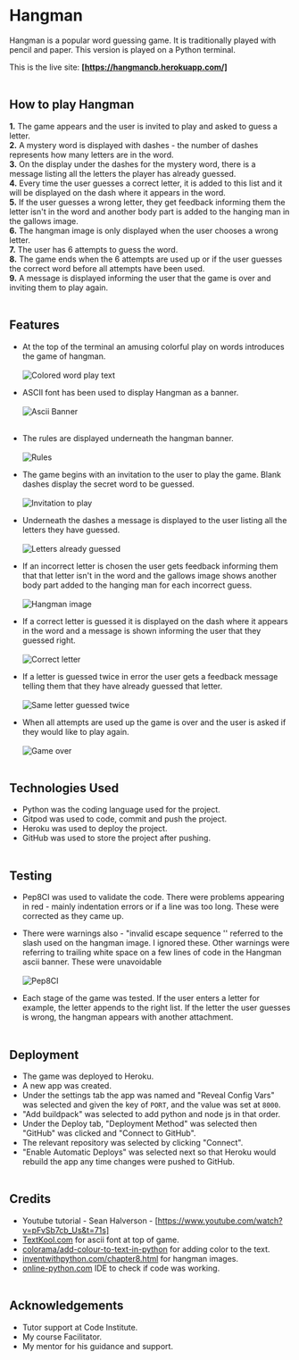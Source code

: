 # **Hangman**

Hangman is a popular word guessing game. It is traditionally played with pencil and paper. This version is played on a Python terminal.

This is the live site: **[https://hangmancb.herokuapp.com/]** <br><br>

## **How to play Hangman**

**1.** The game appears and the user is invited to play and asked to guess a letter.<br>
**2.** A mystery word is displayed with dashes - the number of dashes represents how many letters are in the word.<br> 
**3.** On the display under the dashes for the mystery word, there is a message listing all the letters the player has already guessed.<br>
**4.**  Every time the user guesses a correct letter, it is added to this list and it will be displayed on the dash where it appears in the word.<br>
**5.** If the user guesses a wrong letter, they get feedback informing them the letter isn't in the word and another body part is added to the hanging man in the gallows image.<br> 
**6.** The hangman image is only displayed when the user chooses a wrong letter.<br> 
**7.** The user has 6 attempts to guess the word.<br> 
**8.** The game ends when the 6 attempts are used up or if the user guesses the correct word before all attempts have been used.<br>
**9.** A message is displayed informing the user that the game is over and inviting them to play again.<br><br>

## **Features**

*  At the top of the terminal an amusing colorful play on words introduces the game of hangman.<br><br>
![Colored word play text](/screenshots/hangman_play_on_words.png)

* ASCII font has been used to display Hangman as a banner.<br><br>
![Ascii Banner](/screenshots/hangman_ascii.png)<br><br>

* The rules are displayed underneath the hangman banner.<br><br>
![Rules](/screenshots/hangman_rules.png)

* The game begins with an invitation to the user to play the game. Blank dashes display the secret word to be guessed.<br><br>
![Invitation to play](/screenshots/let's-play-hangman.png) 

* Underneath the dashes a message is displayed to the user listing all the letters they have guessed.<br><br>
![Letters already guessed](/screenshots/letters_already_guessed.png)

* If an incorrect letter is chosen the user gets feedback informing them that that letter isn't in the word and the gallows image shows another body part added to the hanging man for each incorrect guess.<br><br>
![Hangman image](/screenshots/wrong_letter.png)

* If a correct letter is guessed it is displayed on the dash where it appears in the word and a message is shown informing the user that they guessed right.<br><br>
![Correct letter](/screenshots/letter_guessed_right.png)

* If a letter is guessed twice in error the user gets a feedback message telling them that they have already guessed that letter.<br><br>
![Same letter guessed twice](/screenshots/same_letter_guessed_twice.png)

* When all attempts are used up the game is over and the user is asked if they would like to play again.<br><br>
![Game over](/screenshots/hangman_game_over.png)<br><br>


## **Technologies Used**

* Python was the coding language used for the project.
* Gitpod was used to code, commit and push the project.
* Heroku was used to deploy the project.
* GitHub was used to store the project after pushing.<br><br>


## **Testing**

* Pep8CI was used to validate the code.  There were problems appearing in red - mainly indentation errors or if a line was too long.  These were corrected as they came up.

* There were warnings also - "invalid escape sequence '\' referred to the slash used on the hangman image.  I ignored these. Other warnings were referring to trailing white space on a few lines of code in the Hangman ascii banner. These were unavoidable<br><br>
![Pep8CI](screenshots/pep8CI_test.png)<br>

* Each stage of the game was tested.  If the user enters a letter for example, the letter appends to the right list. If the letter the user guesses is wrong, the hangman appears with another attachment.<br><br>

## **Deployment**

* The game was deployed to Heroku.
* A new app was created.
* Under the settings tab the app was named and "Reveal Config Vars" was selected and given the key of `PORT`, and the value was set at `8000`.  
* "Add buildpack" was selected to add python and node js in that order.
* Under the Deploy tab, "Deployment Method" was selected then "GitHub" was clicked and "Connect to GitHub". 
* The relevant repository was selected by clicking "Connect".
* "Enable Automatic Deploys" was selected next so that Heroku would rebuild the app any time changes were pushed to GitHub.<br><br>

## **Credits**

* Youtube tutorial - Sean Halverson - [https://www.youtube.com/watch?v=pFvSb7cb_Us&t=71s]
* [TextKool.com](https://www.textkool.com) for ascii font at top of game.
* [colorama/add-colour-to-text-in-python](https://pypi.org/project/colorama/) for adding color to the text.
* [inventwithpython.com/chapter8.html](https://inventwithpython.com) for hangman images.
* [online-python.com](https://online-python.com) IDE to check if code was working.<br><br>

## **Acknowledgements**

* Tutor support at Code Institute.
* My course Facilitator.
* My mentor for his guidance and support.
   
